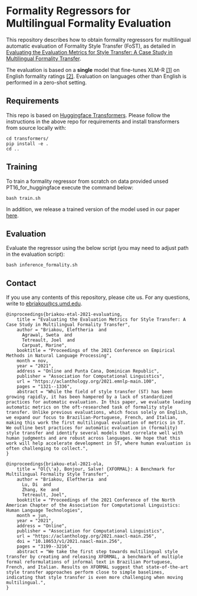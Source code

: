 # Formality Regressors for Multilingual Formality Evaluation

This repository describes how to obtain formality regressors for multilingual automatic evaluation of Formality Style
Transfer (FoST), as detailed in [Evaluating the Evaluation Metrics for Style Transfer: A Case Study in Multilingual Formality Transfer](https://aclanthology.org/2021.emnlp-main.100/).

The evaluation is based on a **single** model that fine-tunes XLM-R [[1]](https://aclanthology.org/2020.acl-main.747.pdf)
on English formality ratings [[2]](https://aclanthology.org/Q16-1005/). Evaluation on languages other than
English is performed in a zero-shot setting.


## Requirements
This repo is based on [Huggingface Transformers](https://github.com/huggingface/transformers). Please
follow the instructions in the above repo for requirements and install transformers from source locally with:

    cd transformers/
    pip install -e .
    cd ..

## Training
To train a formality regressor from scratch on data provided unsed PT16_for_huggingface execute the command
below:

    bash train.sh

In addition, we release a trained version of the model used in our paper [here](https://umd.box.com/s/5s64hyil8938gmp46hfdtcouzyqmf0am).

## Evaluation
Evaluate the regressor using the below script (you may need to adjust path in the evaluation script):

    bash inference_formality.sh


## Contact
If you use any contents of this repository, please cite us. For any questions, write to ebriakou@cs.umd.edu.

```
@inproceedings{briakou-etal-2021-evaluating,
    title = "Evaluating the Evaluation Metrics for Style Transfer: A Case Study in Multilingual Formality Transfer",
    author = "Briakou, Eleftheria  and
      Agrawal, Sweta  and
      Tetreault, Joel  and
      Carpuat, Marine",
    booktitle = "Proceedings of the 2021 Conference on Empirical Methods in Natural Language Processing",
    month = nov,
    year = "2021",
    address = "Online and Punta Cana, Dominican Republic",
    publisher = "Association for Computational Linguistics",
    url = "https://aclanthology.org/2021.emnlp-main.100",
    pages = "1321--1336",
    abstract = "While the field of style transfer (ST) has been growing rapidly, it has been hampered by a lack of standardized practices for automatic evaluation. In this paper, we evaluate leading automatic metrics on the oft-researched task of formality style transfer. Unlike previous evaluations, which focus solely on English, we expand our focus to Brazilian-Portuguese, French, and Italian, making this work the first multilingual evaluation of metrics in ST. We outline best practices for automatic evaluation in (formality) style transfer and identify several models that correlate well with human judgments and are robust across languages. We hope that this work will help accelerate development in ST, where human evaluation is often challenging to collect.",
}
```

```
@inproceedings{briakou-etal-2021-ola,
    title = "Ol{\'a}, Bonjour, Salve! {XFORMAL}: A Benchmark for Multilingual Formality Style Transfer",
    author = "Briakou, Eleftheria  and
      Lu, Di  and
      Zhang, Ke  and
      Tetreault, Joel",
    booktitle = "Proceedings of the 2021 Conference of the North American Chapter of the Association for Computational Linguistics: Human Language Technologies",
    month = jun,
    year = "2021",
    address = "Online",
    publisher = "Association for Computational Linguistics",
    url = "https://aclanthology.org/2021.naacl-main.256",
    doi = "10.18653/v1/2021.naacl-main.256",
    pages = "3199--3216",
    abstract = "We take the first step towards multilingual style transfer by creating and releasing XFORMAL, a benchmark of multiple formal reformulations of informal text in Brazilian Portuguese, French, and Italian. Results on XFORMAL suggest that state-of-the-art style transfer approaches perform close to simple baselines, indicating that style transfer is even more challenging when moving multilingual.",
}
```
